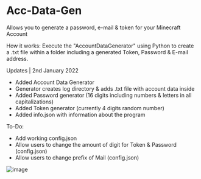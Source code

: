 # Acc-Data-Gen
Allows you to generate a password, e-mail &amp; token for your Minecraft Account

How it works:
Execute the "AccountDataGenerator" using Python to create a .txt file within a folder including a generated Token, Password & E-mail address.


Updates | 2nd January 2022
+ Added Account Data Generator
+ Generator creates log directory & adds .txt file with account data inside
+ Added Password generator (16 digits including numbers & letters in all capitalizations)
+ Added Token generator (currently 4 digits random number)
+ Added info.json with information about the program

To-Do:
+ Add working config.json
+ Allow users to change the amount of digit for Token & Password (config.json)
+ Allow users to change prefix of Mail (config.json)



![image](https://user-images.githubusercontent.com/92960553/147881887-8ada7baa-f4d4-44fa-93c5-5344a39e6ca4.png)
